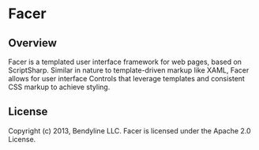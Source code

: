 # Facer

## Overview

Facer is a templated user interface framework for web pages, based on ScriptSharp.  Similar in nature to template-driven markup like XAML, Facer allows for user interface Controls that leverage templates and consistent CSS markup to achieve styling.

## License

Copyright (c) 2013, Bendyline LLC. Facer is licensed under the Apache 2.0 License.